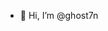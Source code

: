 - 👋 Hi, I’m @ghost7n

<!---
ghost7n/ghost7n is a ✨ special ✨ repository because its `README.md` (this file) appears on your GitHub profile.
You can click the Preview link to take a look at your changes.
--->

